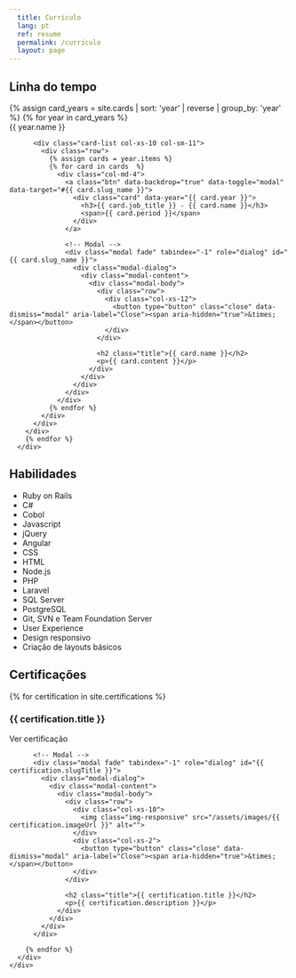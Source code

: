 ```yaml
---
  title: Curriculo
  lang: pt
  ref: resume
  permalink: /curriculo
  layout: page
---
```


<div class="resume">
  <div class="timeline">
    <h2>Linha do tempo</h2>
    <div class="list">
      {% assign card_years = site.cards | sort: 'year' | reverse | group_by: 'year' %}
      {% for year in card_years %}
        <div class="year row ">    
          <div class="info col-xs-2 col-sm-1">
            <span>{{ year.name }}</span>
          </div>

          <div class="card-list col-xs-10 col-sm-11">
            <div class="row">
              {% assign cards = year.items %}
              {% for card in cards  %}
                <div class="col-md-4">
                  <a class="btn" data-backdrop="true" data-toggle="modal" data-target="#{{ card.slug_name }}">
                    <div class="card" data-year="{{ card.year }}">
                      <h3>{{ card.job_title }} - {{ card.name }}</h3>
                      <span>{{ card.period }}</span>
                    </div>
                  </a>

                  <!-- Modal -->
                  <div class="modal fade" tabindex="-1" role="dialog" id="{{ card.slug_name }}">
                    <div class="modal-dialog">
                      <div class="modal-content">
                        <div class="modal-body">
                          <div class="row">
                            <div class="col-xs-12">
                              <button type="button" class="close" data-dismiss="modal" aria-label="Close"><span aria-hidden="true">&times;</span></button>
                            </div>
                          </div>

                          <h2 class="title">{{ card.name }}</h2>
                          <p>{{ card.content }}</p>
                        </div>
                      </div>
                    </div>
                  </div>
                </div>
              {% endfor %}
            </div>
          </div>
        </div>  
        {% endfor %}
      </div>
  </div>

  <div class="skills-content">
    <h2>Habilidades</h2>
    <ul>
      <li>Ruby on Rails</li>
      <li>C#</li>
      <li>Cobol</li>
      <li>Javascript</li>
      <li>jQuery</li>
      <li>Angular</li>
      <li>CSS</li>
      <li>HTML</li>
      <li>Node.js</li>
      <li>PHP</li>
      <li>Laravel</li>
      <li>SQL Server</li>
      <li>PostgreSQL</li>
      <li>Git, SVN e Team Foundation Server</li>
      <li>User Experience</li>
      <li>Design responsivo</li>
      <li>Criação de layouts básicos</li>
    </ul>
  </div>

  <div class="certifications-content">
    <h2>Certificações</h2>
    <div class="certifications list">
      <div class="row">
        {% for certification in site.certifications %}
          <div class="col-md-4">
            <div class="work" style="background-image:url(/assets/images/{{ certification.imageUrl}})">
              <a class="btn" data-backdrop="true" data-toggle="modal" data-target="#{{ certification.slugTitle }}">
                <div class="dark-wrapper">
                  <h3 class="title">{{ certification.title }}</h3>
                  <span>Ver certificação</span>
                </div>
              </a>
            </div>
          </div>

          <!-- Modal -->
          <div class="modal fade" tabindex="-1" role="dialog" id="{{ certification.slugTitle }}">
            <div class="modal-dialog">
              <div class="modal-content">
                <div class="modal-body">
                  <div class="row">
                    <div class="col-xs-10">
                      <img class="img-responsive" src="/assets/images/{{ certification.imageUrl }}" alt="">                    
                    </div>
                    <div class="col-xs-2">
                      <button type="button" class="close" data-dismiss="modal" aria-label="Close"><span aria-hidden="true">&times;</span></button>
                    </div>
                  </div>

                  <h2 class="title">{{ certification.title }}</h2>
                  <p>{{ certification.description }}</p>
                </div>
              </div>
            </div>
          </div>

        {% endfor %}
      </div>
    </div>
  </div>

  <div class="my-modal-backdrop"></div>
</div>